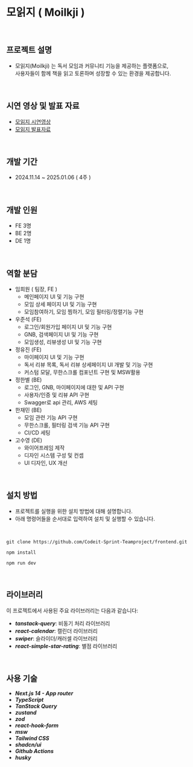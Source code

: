 # 모읽지 ( Moilkji )

<br />

## 프로젝트 설명
- 모읽지(Moilkji) 는 독서 모임과 커뮤니티 기능을 제공하는 플랫폼으로, <br />
  사용자들이 함께 책을 읽고 토론하며 성장할 수 있는 환경을 제공합니다.

<br/>

## 시연 영상 및 발표 자료
- [모읽지 시연영상](https://drive.google.com/file/d/1oYWSn3pBlRRpuW69ENBRbXOMPjz4OfL1/view?usp=sharing)
- [모읽지 발표자료](https://www.canva.com/design/DAGbYR_hu7I/-k2N5pP5ns-0fqOTecIpEA/view?utm_content=DAGbYR_hu7I&utm_campaign=designshare&utm_medium=link2&utm_source=uniquelinks&utlId=h5ba4eb3998)
<br/>

## 개발 기간
-  2024.11.14 ~ 2025.01.06 ( 4주 )

<br/>

## 개발 인원
- FE 3명
- BE 2명
- DE 1명

<br/>

## 역할 분담
- 임희원 ( 팀장, FE )
  - 메인페이지 UI 및 기능 구현
  - 모임 상세 페이지 UI 및 기능 구현 
  - 모임참여하기, 모임 찜하기, 모임 필터링/정렬기능 구현
- 우준석 (FE)
  - 로그인/회원가입 페이지 UI 및 기능 구현
  - GNB, 검색페이지 UI 및 기능 구현
  - 모임생성, 리뷰생성 UI 및 기능 구현
- 정유진 (FE)
  - 마이페이지 UI 및 기능 구현
  - 독서 리뷰 목록, 독서 리뷰 상세페이지 UI 개발 및 기능 구현
  - 커스텀 모달, 무한스크롤 컴포넌트 구현 및 MSW활용
- 정한별 (BE)
  - 로그인, GNB, 마이페이지에 대한 및 API 구현
  - 사용자/인증 및 리뷰 API 구현
  - Swagger로 api 관리, AWS 세팅
- 한재민 (BE)
  - 모임 관련 기능 API 구현
  - 무한스크롤, 필터링 검색 기능 API 구현
  - CI/CD 세팅
- 고수영 (DE)
  - 와이어프레임 제작
  - 디자인 시스템 구성 및 컨셉
  - UI 디자인, UX 개선

<br/>

## 설치 방법

- 프로젝트를 실행을 위한 설치 방법에 대해 설명합니다.
- 아래 명령어들을 순서대로 입력하여 설치 및 실행할 수 있습니다.

<br/>

  ```
  git clone https://github.com/Codeit-Sprint-Teamproject/frontend.git
  ```
  ```
  npm install
  ```
  ```
  npm run dev
  ```

<br/>

## 라이브러리

이 프로젝트에서 사용된 주요 라이브러리는 다음과 같습니다:

- ***tanstack-query***: 비동기 처리 라이브러리
- ***react-calendar***: 캘린더 라이브러리
- ***swiper***: 슬라이더/캐러셀 라이브러리
- ***react-simple-star-rating***: 별점 라이브러리

<br />

## 사용 기술

- ***Next.js 14 - App router***
- ***TypeScript***
- ***TanStack Query***
- ***zustand***
- ***zod***
- ***react-hook-form***
- ***msw***
- ***Tailwind CSS***
- ***shadcn/ui***
- ***Github Actions***
- ***husky***
